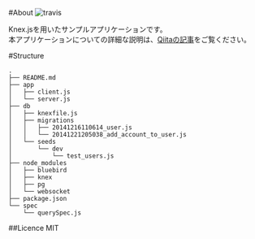 #About
![travis](https://travis-ci.org/YoshiyukiKato/knex_app_sample.svg?branch=master)

Knex.jsを用いたサンプルアプリケーションです。  
本アプリケーションについての詳細な説明は、[Qiitaの記事]()をご覧ください。

#Structure

```
.
├── README.md
├── app
│   ├── client.js
│   └── server.js
├── db
│   ├── knexfile.js
│   ├── migrations
│   │   ├── 20141216110614_user.js
│   │   └── 20141221205038_add_account_to_user.js
│   └── seeds
│       └── dev
│           └── test_users.js
├── node_modules
│   ├── bluebird
│   ├── knex
│   ├── pg
│   └── websocket
├── package.json
└── spec
    └── querySpec.js
```

##Licence
MIT